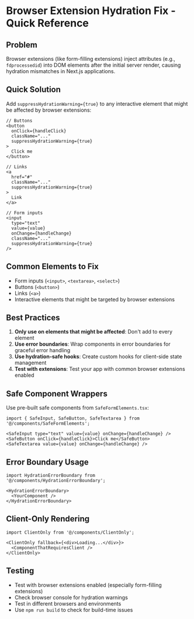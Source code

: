 # Browser Extension Hydration Fix - Quick Reference

## Problem
Browser extensions (like form-filling extensions) inject attributes (e.g., `fdprocessedid`) into DOM elements after the initial server render, causing hydration mismatches in Next.js applications.

## Quick Solution
Add `suppressHydrationWarning={true}` to any interactive element that might be affected by browser extensions:

```tsx
// Buttons
<button
  onClick={handleClick}
  className="..."
  suppressHydrationWarning={true}
>
  Click me
</button>

// Links
<a
  href="#"
  className="..."
  suppressHydrationWarning={true}
>
  Link
</a>

// Form inputs
<input
  type="text"
  value={value}
  onChange={handleChange}
  className="..."
  suppressHydrationWarning={true}
/>
```

## Common Elements to Fix
- Form inputs (`<input>`, `<textarea>`, `<select>`)
- Buttons (`<button>`)
- Links (`<a>`)
- Interactive elements that might be targeted by browser extensions

## Best Practices
1. **Only use on elements that might be affected**: Don't add to every element
2. **Use error boundaries**: Wrap components in error boundaries for graceful error handling
3. **Use hydration-safe hooks**: Create custom hooks for client-side state management
4. **Test with extensions**: Test your app with common browser extensions enabled

## Safe Component Wrappers
Use pre-built safe components from `SafeFormElements.tsx`:
```tsx
import { SafeInput, SafeButton, SafeTextarea } from '@/components/SafeFormElements';

<SafeInput type="text" value={value} onChange={handleChange} />
<SafeButton onClick={handleClick}>Click me</SafeButton>
<SafeTextarea value={value} onChange={handleChange} />
```

## Error Boundary Usage
```tsx
import HydrationErrorBoundary from '@/components/HydrationErrorBoundary';

<HydrationErrorBoundary>
  <YourComponent />
</HydrationErrorBoundary>
```

## Client-Only Rendering
```tsx
import ClientOnly from '@/components/ClientOnly';

<ClientOnly fallback={<div>Loading...</div>}>
  <ComponentThatRequiresClient />
</ClientOnly>
```

## Testing
- Test with browser extensions enabled (especially form-filling extensions)
- Check browser console for hydration warnings
- Test in different browsers and environments
- Use `npm run build` to check for build-time issues

